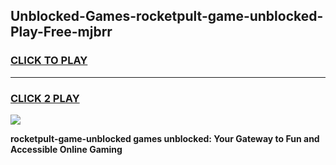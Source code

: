 
## Unblocked-Games-rocketpult-game-unblocked-Play-Free-mjbrr
<h3>
<a href="https://premium76.site?title=rocketpult-game-unblocked&ref=18A1">CLICK TO PLAY</a></h3>
<hr>

<h3>
<a href="https://premium76.site?title=rocketpult-game-unblocked&ref=18A1">CLICK 2 PLAY</a>
  
</h3>

<a href="https://premium76.site?title=rocketpult-game-unblocked&ref=18A1"><img src="https://clearcache.store/games.png"></a>


**rocketpult-game-unblocked games unblocked: Your Gateway to Fun and Accessible Online Gaming**
